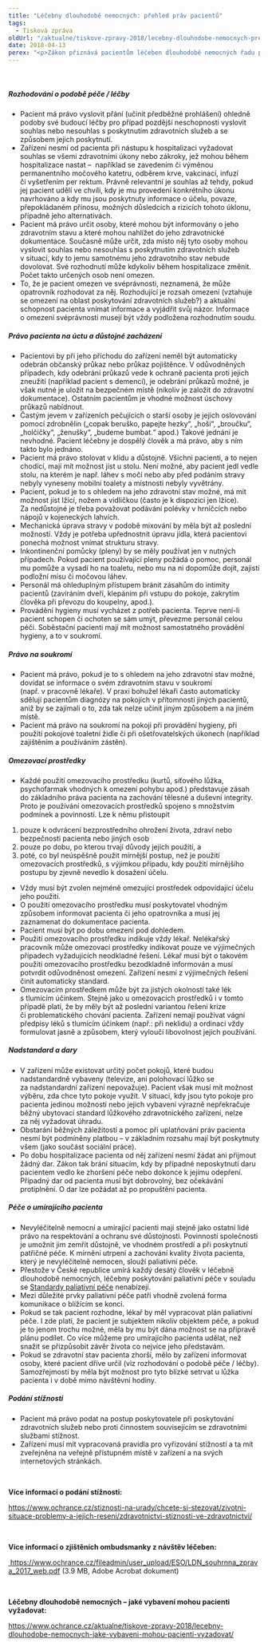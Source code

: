 ```yaml
---
title: "Léčebny dlouhodobě nemocných: přehled práv pacientů"
tags:
  - Tisková zpráva
oldUrl: "/aktualne/tiskove-zpravy-2018/lecebny-dlouhodobe-nemocnych-prehled-prav-pacientu"
date: 2018-04-13
perex: "<p>Zákon přiznává pacientům léčeben dlouhodobě nemocných řadu práv. Pacienti a jejich blízcí o nich však často nevědí, nebo si nejsou jisti jejich obsahem (viz právo pacienta na úctu, důstojné zacházení, na ohleduplnost a respektování soukromí při poskytování péče). Přinášíme proto přehled práv a povinností, které souvisejí s poskytováním péče v léčebnách a s jejichž porušováním se ombudsmanka během návštěv léčeben nejčastěji setkává.</p>"
---
```


<!-- imported from the old website -->

<br /><h5>Rozhodování o podobě péče / léčby</h5><ul><li>Pacient má právo vyslovit přání (učinit předběžné prohlášení) ohledně podoby své budoucí léčby pro případ pozdější neschopnosti vyslovit souhlas nebo nesouhlas s poskytnutím zdravotních služeb a se způsobem jejich poskytnutí.</li><li>Zařízení nesmí od pacienta při nástupu k hospitalizaci vyžadovat souhlas se všemi zdravotními úkony nebo zákroky, jež mohou během hospitalizace nastat –  například se zavedením či výměnou permanentního močového katetru, odběrem krve, vakcinací, infuzí či vyšetřením per rektum. Právně relevantní je souhlas až tehdy, pokud jej pacient udělí ve chvíli, kdy je mu provedení konkrétního úkonu navrhováno a kdy mu jsou poskytnuty informace o účelu, povaze, přepokládaném přínosu, možných důsledcích a rizicích tohoto úklonu, případně jeho alternativách.</li><li>Pacient má právo určit osoby, které mohou být informovány o jeho zdravotním stavu a které mohou nahlížet do jeho zdravotnické dokumentace. Současně může určit, zda místo něj tyto osoby mohou vyslovit souhlas nebo nesouhlas s poskytnutím zdravotních služeb v situaci, kdy to jemu samotnému jeho zdravotního stav nebude dovolovat. Své rozhodnutí může kdykoliv během hospitalizace změnit. Počet takto určených osob není omezen.</li><li>To, že je pacient omezen ve svéprávnosti, neznamená, že může opatrovník rozhodovat za něj. Rozhodující je rozsah omezení (vztahuje se omezení na oblast poskytování zdravotních služeb?) a aktuální schopnost pacienta vnímat informace a vyjádřit svůj názor. Informace o omezení svéprávnosti musejí být vždy podložena rozhodnutím soudu.</li></ul><h5>Právo pacienta na úctu a důstojné zacházení</h5><ul><li>Pacientovi by při jeho příchodu do zařízení neměl být automaticky odebrán občanský průkaz nebo průkaz pojištěnce. V odůvodněných případech, kdy odebrání průkazů vede k ochraně pacienta proti jejich zneužití (například pacient s demencí), je odebrání průkazů možné, je však nutné je uložit na bezpečném místě (nikoliv je založit do zdravotní dokumentace). Ostatním pacientům je vhodné možnost úschovy průkazů nabídnout.</li><li>Častým jevem v zařízeních pečujících o starší osoby je jejich oslovování pomocí zdrobnělin („copak beruško, papejte hezky“, „hoši“, „broučku“, „holčičky“, „ženušky“, „budeme bumbat.“ apod.) Takové jednání je nevhodné. Pacient léčebny je dospělý člověk a má právo, aby s ním takto bylo jednáno.</li><li>Pacient má právo stolovat v klidu a důstojně. Všichni pacienti, a to nejen chodící, mají mít možnost jíst u stolu. Není možné, aby pacient jedl vedle stolu, na kterém je např. láhev s močí nebo aby před podáním stravy nebyly vyneseny mobilní toalety a místnosti nebyly vyvětrány. </li><li>Pacient, pokud je to s ohledem na jeho zdravotní stav možné, má mít možnost jíst lžící, nožem a vidličkou (často je k dispozici jen lžíce). Za nedůstojné je třeba považovat podávání polévky v hrníčcích nebo nápojů v kojeneckých lahvích. </li><li>Mechanická úprava stravy v podobě mixování by měla být až poslední možností. Vždy je potřeba upřednostnit úpravu jídla, která pacientovi ponechá možnost vnímat strukturu stravy.</li><li>Inkontinenční pomůcky (pleny) by se měly používat jen v nutných případech. Pokud pacient používající pleny požádá o pomoc, personál mu pomůže a vysadí ho na toaletu, nebo mu na ni dopomůže dojít, zajistí podložní mísu či močovou láhev.</li><li>Personál má ohleduplným přístupem bránit zásahům do intimity pacientů (zavíráním dveří, klepáním při vstupu do pokoje, zakrytím člověka při převozu do koupelny, apod.).</li><li>Provádění hygieny musí vycházet z potřeb pacienta. Teprve není-li pacient schopen či ochoten se sám umýt, převezme personál celou péči. Soběstační pacienti mají mít možnost samostatného provádění hygieny, a to v soukromí.</li></ul><h5>Právo na soukromí</h5><ul><li>Pacient má právo, pokud je to s ohledem na jeho zdravotní stav možné, dovídat se informace o svém zdravotním stavu v soukromí (např. v pracovně lékaře). V praxi bohužel lékaři často automaticky sdělují pacientům diagnózy na pokojích v přítomnosti jiných pacientů, aniž by se zajímali o to, zda tak nelze učinit jiným způsobem a na jiném místě.</li><li>Pacient má právo na soukromí na pokoji při provádění hygieny, při použití pokojové toaletní židle či při ošetřovatelských úkonech (například zajištěním a používáním zástěn).</li></ul><h5>Omezovací prostředky</h5><ul><li>Každé použití omezovacího prostředku (kurtů, síťového lůžka, psychofarmak vhodných k omezení pohybu apod.) představuje zásah do základního práva pacienta na zachování tělesné a duševní integrity. Proto je používání omezovacích prostředků spojeno s množstvím podmínek a povinností. Lze k němu přistoupit </li></ul><ol><li>pouze k odvrácení bezprostředního ohrožení života, zdraví nebo bezpečnosti pacienta nebo jiných osob</li><li>pouze po dobu, po kterou trvají důvody jejich použití, a </li><li>poté, co byl neúspěšně použit mírnější postup, než je použití omezovacích prostředků, s výjimkou případu, kdy použití mírnějšího postupu by zjevně nevedlo k dosažení účelu.</li></ol><ul><li>Vždy musí být zvolen nejméně omezující prostředek odpovídající účelu jeho použití. </li><li>O použití omezovacího prostředku musí poskytovatel vhodným způsobem informovat pacienta či jeho opatrovníka a musí jej zaznamenat do dokumentace pacienta.</li><li>Pacient musí být po dobu omezení pod dohledem.</li><li>Použití omezovacího prostředku indikuje vždy lékař. Nelékařský pracovník může omezovací prostředky indikovat pouze ve výjimečných případech vyžadujících neodkladné řešení. Lékař musí být o takovém použití omezovacího prostředku bezodkladně informován a musí potvrdit odůvodněnost omezení. Zařízení nesmí z výjimečných řešení činit automaticky standard.</li><li>Omezovacím prostředkem může být za jistých okolností také lék s tlumícím účinkem. Stejně jako u omezovacích prostředků i v tomto případě platí, že by měly být až poslední variantou řešení krize či problematického chování pacienta. Zařízení nemají používat vágní předpisy léků s tlumícím účinkem (např.: při neklidu) a ordinaci vždy formulovat jasně a způsobem, který vyloučí libovolnost jejich používání.</li></ul><h5>Nadstandard a dary</h5><ul><li>V zařízení může existovat určitý počet pokojů, které budou nadstandardně vybaveny (televize, ani polohovací lůžko se za nadstandardní zařízení nepovažuje). Pacient však musí mít možnost výběru, zda chce tyto pokoje využít. V situaci, kdy jsou tyto pokoje pro pacienta jedinou možností nebo jejich vybavení výrazně nepřekračuje běžný ubytovací standard lůžkového zdravotnického zařízení, nelze za něj vyžadovat úhradu.</li><li>Obstarání běžných záležitostí a pomoc při uplatňování práv pacienta nesmí být podmíněny platbou – v základním rozsahu mají být poskytnuty všem (jako součást sociální práce).</li><li>Po dobu hospitalizace pacienta od něj zařízení nesmí žádat ani přijmout žádný dar. Zákon tak brání situacím, kdy by případné neposkytnutí daru pacientem vedlo ke zhoršení péče nebo dokonce k jejímu odepření. Případný dar od pacienta musí být dobrovolný, bez očekávání protiplnění. O dar lze požádat až po propuštění pacienta.</li></ul><h5>Péče o umírajícího pacienta</h5><ul><li>Nevyléčitelně nemocní a umírající pacienti mají stejně jako ostatní lidé právo na respektování a ochranu své důstojnosti. Povinností společnosti je umožnit jim zemřít důstojně, ve vhodném prostředí a při poskytnutí patřičné péče. K mírnění utrpení a zachování kvality života pacienta, který je nevyléčitelně nemocen, slouží paliativní péče.</li><li>Přestože v České republice umírá každý desátý člověk v léčebně dlouhodobě nemocných, léčebny poskytování paliativní péče v souladu se <a href="https://www.paliativnimedicina.cz/wp-content/uploads/2016/11/standardy-pp_cspm_2013_def.pdf" target="_blank">Standardy paliativní péče</a> nenabízejí.</li><li>Mezi důležité prvky paliativní péče patří vhodně zvolená forma komunikace o blížícím se konci.</li><li>Pokud se tak pacient rozhodne, lékař by měl vypracovat plán paliativní péče. I zde platí, že pacient je subjektem nikoliv objektem péče, a pokud je to jenom trochu možné, měla by mu být dána možnost se na přípravě plánu podílet. Co více můžeme pro umírajícího pacienta udělat, než snažit se přizpůsobit závěr života co nejvíce jeho představám. </li><li>Pokud se zdravotní stav pacienta zhorší, mělo by zařízení informovat osoby, které pacient dříve určil (viz rozhodování o podobě péče / léčby). Samozřejmostí by měla být možnost pro tyto blízké setrvat u lůžka pacienta i v době mimo návštěvní hodiny.</li></ul><h5>Podání stížnosti</h5><ul><li>Pacient má právo podat na postup poskytovatele při poskytování zdravotních služeb nebo proti činnostem souvisejícím se zdravotními službami stížnost. </li><li>Zařízení musí mít vypracovaná pravidla pro vyřizování stížností a ta mít zveřejněna na veřejně přístupném místě v zařízení a na svých internetových stránkách.</li></ul><br /><p><b>Více informací o podání stížnosti:</b></p><p><a href="https://www.ochrance.cz/stiznosti-na-urady/chcete-si-stezovat/zivotni-situace-problemy-a-jejich-reseni/zdravotnictvi-stiznosti-ve-zdravotnictvi/">https://www.ochrance.cz/stiznosti-na-urady/chcete-si-stezovat/zivotni-situace-problemy-a-jejich-reseni/zdravotnictvi-stiznosti-ve-zdravotnictvi/</a></p><br /><p><b>Více informací o zjištěních ombudsmanky z návštěv léčeben:</b></p><p><a title="Otevření do nového okna" href="https://www.ochrance.cz/fileadmin/user_upload/ESO/LDN_souhrnna_zprava_2017_web.pdf" target="_blank"><img alt="" src="https://www.ochrance.cz/typo3/ext/od_linkdesc/icons/pdf.gif" class="od_linkdesc_icon" /> https://www.ochrance.cz/fileadmin/user_upload/ESO/LDN_souhrnna_zprava_2017_web.pdf</a> (3.9 MB, Adobe Acrobat dokument)</p><br /><p><b>Léčebny dlouhodobě nemocných – jaké vybavení mohou pacienti vyžadovat:</b></p><p><a href="https://www.ochrance.cz/aktualne/tiskove-zpravy-2018/lecebny-dlouhodobe-nemocnych-jake-vybaveni-mohou-pacienti-vyzadovat/">https://www.ochrance.cz/aktualne/tiskove-zpravy-2018/lecebny-dlouhodobe-nemocnych-jake-vybaveni-mohou-pacienti-vyzadovat/</a></p>
